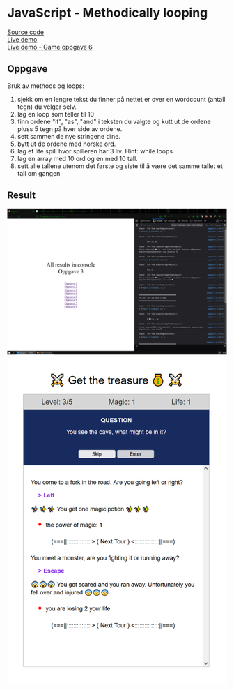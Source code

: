 # JavaScript - Methodically looping

[Source code](https://github.com/chriskodehub/KH-11_javascript-methodically-looping)  
[Live demo](https://chriskodehub.github.io/KH-11_javascript-methodically-looping/)  
[Live demo - Game oppgave 6](https://chriskodehub.github.io/KH-11_javascript-methodically-looping/game.html)

## Oppgave

Bruk av methods og loops:  

1. sjekk om en lengre tekst du finner på nettet er over en wordcount (antall tegn) du velger selv.
2. lag en loop som teller til 10
3. finn ordene "if", "as", "and" i teksten du valgte og kutt ut de ordene pluss 5 tegn på hver side av ordene.
4. sett sammen de nye stringene dine.
5. bytt ut de ordene med norske ord.
6. lag et lite spill hvor spilleren har 3 liv. Hint: while loops
7. lag en array med 10 ord og en med 10 tall.
8. sett alle tallene utenom det første og siste til å være det samme tallet et tall om gangen

## Result

![Result](img/result.png)
![Result](img/result2.png)
